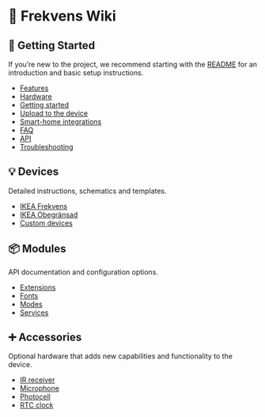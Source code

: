 # 📖 Frekvens Wiki

## 🚀 Getting Started

If you’re new to the project, we recommend starting with the [README](https://github.com/VIPnytt/Frekvens?tab=readme-ov-file#readme) for an introduction and basic setup instructions.

- [Features](https://github.com/VIPnytt/Frekvens/?tab=readme-ov-file#-features)
- [Hardware](https://github.com/VIPnytt/Frekvens/?tab=readme-ov-file#%EF%B8%8F-hardware)
- [Getting started](https://github.com/VIPnytt/Frekvens?tab=readme-ov-file#%EF%B8%8F-getting-started)
- [Upload to the device](https://github.com/VIPnytt/Frekvens?tab=readme-ov-file#%EF%B8%8F-upload-to-the-device)
- [Smart-home integrations](https://github.com/VIPnytt/Frekvens/?tab=readme-ov-file#-smart-home-integrations)
- [FAQ](https://github.com/VIPnytt/Frekvens/?tab=readme-ov-file#-faq)
- [API](https://github.com/VIPnytt/Frekvens/?tab=readme-ov-file#-api)
- [Troubleshooting](https://github.com/VIPnytt/Frekvens/?tab=readme-ov-file#-troubleshooting)

## 💡 Devices

Detailed instructions, schematics and templates.

- [IKEA Frekvens](https://github.com/VIPnytt/Frekvens/wiki/IKEA-Frekvens)
- [IKEA Obegränsad](https://github.com/VIPnytt/Frekvens/wiki/IKEA-Obegransad)
- [Custom devices](https://github.com/VIPnytt/Frekvens/wiki/Custom-devices)

## 📦 Modules

API documentation and configuration options.

- [Extensions](https://github.com/VIPnytt/Frekvens/wiki/Extensions)
- [Fonts](https://github.com/VIPnytt/Frekvens/wiki/Fonts)
- [Modes](https://github.com/VIPnytt/Frekvens/wiki/Modes)
- [Services](https://github.com/VIPnytt/Frekvens/wiki/Services)

## ➕ Accessories

Optional hardware that adds new capabilities and functionality to the device.

- [IR receiver](https://github.com/VIPnytt/Frekvens/wiki/Infrared-receiver)
- [Microphone](https://github.com/VIPnytt/Frekvens/wiki/Microphone)
- [Photocell](https://github.com/VIPnytt/Frekvens/wiki/Photocell)
- [RTC clock](https://github.com/VIPnytt/Frekvens/wiki/Real-Time-Clock)
